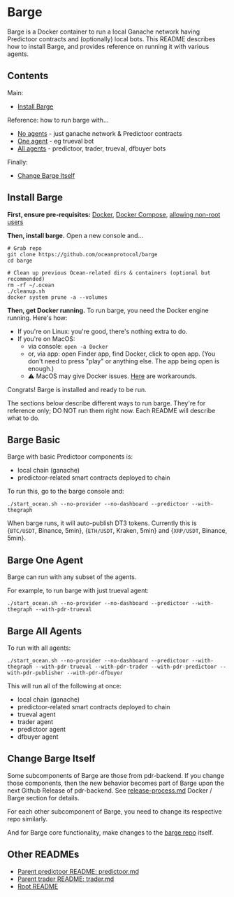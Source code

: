 <!--
Copyright 2023 Ocean Protocol Foundation
SPDX-License-Identifier: Apache-2.0
-->

# Barge

Barge is a Docker container to run a local Ganache network having Predictoor contracts and (optionally) local bots. This README describes how to install Barge, and provides reference on running it with various agents.

## Contents

Main:
- [Install Barge](#install-barge)

Reference: how to run barge with...
- [No agents](#barge-basic) - just ganache network & Predictoor contracts
- [One agent](#barge-one-agent) - eg trueval bot
- [All agents](#barge-all-agents) - predictoor, trader, trueval, dfbuyer bots

Finally:
- [Change Barge Itself](#change-barge-itself)


## Install Barge

**First, ensure pre-requisites:** [Docker](https://docs.docker.com/engine/install/), [Docker Compose](https://docs.docker.com/compose/install/), [allowing non-root users](https://www.thegeekdiary.com/run-docker-as-a-non-root-user/)

**Then, install barge.** Open a new console and...

```console
# Grab repo
git clone https://github.com/oceanprotocol/barge
cd barge

# Clean up previous Ocean-related dirs & containers (optional but recommended) 
rm -rf ~/.ocean
./cleanup.sh
docker system prune -a --volumes
```

**Then, get Docker running.** To run barge, you need the Docker engine running. Here's how:
- If you're on Linux: you're good, there's nothing extra to do.
- If you're on MacOS: 
  - via console: `open -a Docker`
  - or, via app: open Finder app, find Docker, click to open app. (You don't need to press "play" or anything else. The app being open is enough.)
  - ⚠️ MacOS may give Docker issues. [Here](macos.md) are workarounds.

Congrats! Barge is installed and ready to be run.

The sections below describe different ways to run barge. They're for reference only; DO NOT run them right now. Each README will describe what to do.

## Barge Basic

Barge with basic Predictoor components is:
- local chain (ganache)
- predictoor-related smart contracts deployed to chain

To run this, go to the barge console and:
```console
./start_ocean.sh --no-provider --no-dashboard --predictoor --with-thegraph
```

When barge runs, it will auto-publish DT3 tokens. Currently this is {`BTC/USDT`, Binance, 5min}, {`ETH/USDT`, Kraken, 5min} and {`XRP/USDT`, Binance, 5min}.

## Barge One Agent

Barge can run with any subset of the agents.

For example, to run barge with just trueval agent:
```console
./start_ocean.sh --no-provider --no-dashboard --predictoor --with-thegraph --with-pdr-trueval
```

## Barge All Agents

To run with all agents:

```console
./start_ocean.sh --no-provider --no-dashboard --predictoor --with-thegraph --with-pdr-trueval --with-pdr-trader --with-pdr-predictoor --with-pdr-publisher --with-pdr-dfbuyer
```

This will run all of the following at once:
- local chain (ganache)
- predictoor-related smart contracts deployed to chain
- trueval agent
- trader agent
- predictoor agent
- dfbuyer agent

## Change Barge Itself

Some subcomponents of Barge are those from pdr-backend. If you change those components, then the new behavior becomes part of Barge upon the next Github Release of pdr-backend. See [release-process.md](release-process.md) Docker / Barge section for details.

For each other subcomponent of Barge, you need to change its respective repo similarly.

And for Barge core functionality, make changes to the [barge repo](https://github.com/oceanprotocol/barge) itself.

## Other READMEs

- [Parent predictoor README: predictoor.md](./predictoor.md)
- [Parent trader README: trader.md](./trader.md)
- [Root README](../README.md)
